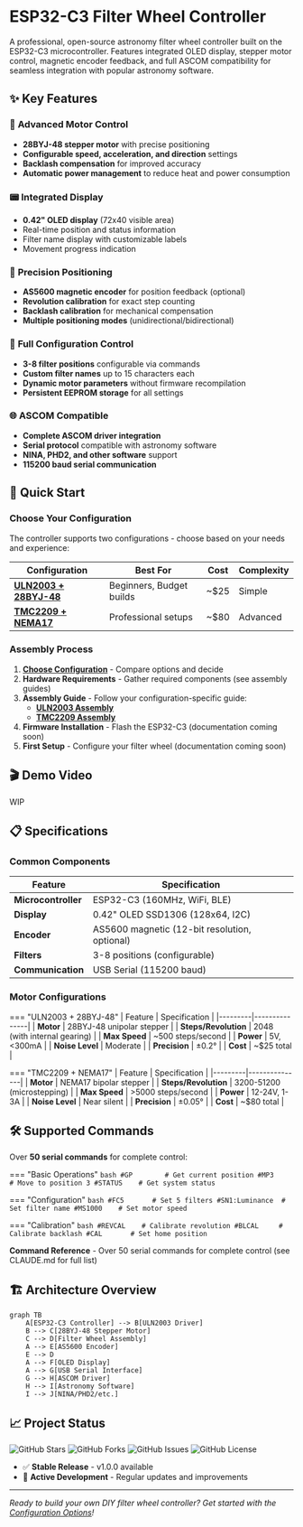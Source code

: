 # ESP32-C3 Filter Wheel Controller


A professional, open-source astronomy filter wheel controller built on the ESP32-C3 microcontroller. Features integrated OLED display, stepper motor control, magnetic encoder feedback, and full ASCOM compatibility for seamless integration with popular astronomy software.

## ✨ Key Features

### 🔄 **Advanced Motor Control**
- **28BYJ-48 stepper motor** with precise positioning
- **Configurable speed, acceleration, and direction** settings
- **Backlash compensation** for improved accuracy
- **Automatic power management** to reduce heat and power consumption

### 📟 **Integrated Display**
- **0.42" OLED display** (72x40 visible area)
- Real-time position and status information
- Filter name display with customizable labels
- Movement progress indication

### 🎯 **Precision Positioning**
- **AS5600 magnetic encoder** for position feedback (optional)
- **Revolution calibration** for exact step counting
- **Backlash calibration** for mechanical compensation
- **Multiple positioning modes** (unidirectional/bidirectional)

### 🔧 **Full Configuration Control**
- **3-8 filter positions** configurable via commands
- **Custom filter names** up to 15 characters each
- **Dynamic motor parameters** without firmware recompilation
- **Persistent EEPROM storage** for all settings

### 🌐 **ASCOM Compatible**
- **Complete ASCOM driver integration**
- **Serial protocol** compatible with astronomy software
- **NINA, PHD2, and other software** support
- **115200 baud serial communication**

## 🚀 Quick Start

### Choose Your Configuration

The controller supports two configurations - choose based on your needs and experience:

| Configuration | Best For | Cost | Complexity |
|---------------|----------|------|------------|
| **[ULN2003 + 28BYJ-48](getting-started/assembly-uln2003.md)** | Beginners, Budget builds | ~$25 | Simple |
| **[TMC2209 + NEMA17](getting-started/assembly-tmc2209.md)** | Professional setups | ~$80 | Advanced |

### Assembly Process

1. **[Choose Configuration](getting-started/configuration-options.md)** - Compare options and decide
2. **Hardware Requirements** - Gather required components (see assembly guides)
3. **Assembly Guide** - Follow your configuration-specific guide:
   - **[ULN2003 Assembly](getting-started/assembly-uln2003.md)**
   - **[TMC2209 Assembly](getting-started/assembly-tmc2209.md)**
4. **Firmware Installation** - Flash the ESP32-C3 (documentation coming soon)
5. **First Setup** - Configure your filter wheel (documentation coming soon)

## 🎬 Demo Video

<div class="video-wrapper">
  WIP
</div>

## 📋 Specifications

### Common Components
| Feature | Specification |
|---------|---------------|
| **Microcontroller** | ESP32-C3 (160MHz, WiFi, BLE) |
| **Display** | 0.42" OLED SSD1306 (128x64, I2C) |
| **Encoder** | AS5600 magnetic (12-bit resolution, optional) |
| **Filters** | 3-8 positions (configurable) |
| **Communication** | USB Serial (115200 baud) |

### Motor Configurations

=== "ULN2003 + 28BYJ-48"
    | Feature | Specification |
    |---------|---------------|
    | **Motor** | 28BYJ-48 unipolar stepper |
    | **Steps/Revolution** | 2048 (with internal gearing) |
    | **Max Speed** | ~500 steps/second |
    | **Power** | 5V, <300mA |
    | **Noise Level** | Moderate |
    | **Precision** | ±0.2° |
    | **Cost** | ~$25 total |

=== "TMC2209 + NEMA17"
    | Feature | Specification |
    |---------|---------------|
    | **Motor** | NEMA17 bipolar stepper |
    | **Steps/Revolution** | 3200-51200 (microstepping) |
    | **Max Speed** | >5000 steps/second |
    | **Power** | 12-24V, 1-3A |
    | **Noise Level** | Near silent |
    | **Precision** | ±0.05° |
    | **Cost** | ~$80 total |

## 🛠️ Supported Commands

Over **50 serial commands** for complete control:

=== "Basic Operations"
    ```bash
    #GP        # Get current position
    #MP3       # Move to position 3
    #STATUS    # Get system status
    ```

=== "Configuration"
    ```bash
    #FC5       # Set 5 filters
    #SN1:Luminance  # Set filter name
    #MS1000    # Set motor speed
    ```

=== "Calibration"
    ```bash
    #REVCAL    # Calibrate revolution
    #BLCAL     # Calibrate backlash
    #CAL       # Set home position
    ```

**Command Reference** - Over 50 serial commands for complete control (see CLAUDE.md for full list)

## 🏗️ Architecture Overview

```mermaid
graph TB
    A[ESP32-C3 Controller] --> B[ULN2003 Driver]
    B --> C[28BYJ-48 Stepper Motor]
    C --> D[Filter Wheel Assembly]
    A --> E[AS5600 Encoder]
    E --> D
    A --> F[OLED Display]
    A --> G[USB Serial Interface]
    G --> H[ASCOM Driver]
    H --> I[Astronomy Software]
    I --> J[NINA/PHD2/etc.]
```

## 📈 Project Status

![GitHub Stars](https://img.shields.io/github/stars/juanjol/autoFilterWheel?style=social)
![GitHub Forks](https://img.shields.io/github/forks/juanjol/autoFilterWheel?style=social)
![GitHub Issues](https://img.shields.io/github/issues/juanjol/autoFilterWheel)
![GitHub License](https://img.shields.io/github/license/juanjol/autoFilterWheel)

- ✅ **Stable Release** - v1.0.0 available
- 🔄 **Active Development** - Regular updates and improvements

---

*Ready to build your own DIY filter wheel controller? Get started with the [Configuration Options](getting-started/configuration-options.md)!*